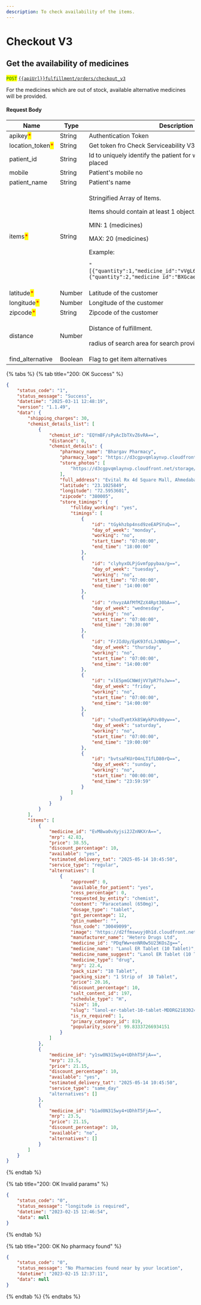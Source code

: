 ```yaml
---
description: To check availability of the items.
---
```


# Checkout V3

## Get the availability of medicines

<mark style="color:green;">`POST`</mark> [`{{apiUrl}}fulfillment/orders/checkout_v3`](https://api.evitalrx.in/v1/fulfillment/orders/checkout_v3)

For the medicines which are out of stock, available alternative medicines will be provided.

#### Request Body

| Name                                              | Type    | Description                                                                                                                                                                                                                                                                                                                                                              |
| ------------------------------------------------- | ------- | ------------------------------------------------------------------------------------------------------------------------------------------------------------------------------------------------------------------------------------------------------------------------------------------------------------------------------------------------------------------------ |
| apikey<mark style="color:red;">\*</mark>          | String  | Authentication Token                                                                                                                                                                                                                                                                                                                                                     |
| location\_token<mark style="color:red;">\*</mark> | String  | Get token fro Check Serviceability V3 API                                                                                                                                                                                                                                                                                                                                |
| patient\_id                                       | String  | Id to uniquely identify the patient for whom the order is placed                                                                                                                                                                                                                                                                                                         |
| mobile                                            | String  | Patient's mobile no                                                                                                                                                                                                                                                                                                                                                      |
| patient\_name                                     | String  | Patient's name                                                                                                                                                                                                                                                                                                                                                           |
| items<mark style="color:red;">\*</mark>           | String  | <p>Stringified Array of Items.</p><p></p><p>Items should contain at least 1 object. </p><p></p><p>MIN: 1 (medicines)</p><p>MAX: 20 (medicines)</p><p></p><p>Example:</p><pre class="language-json"><code class="lang-json">"[{\"quantity\":1,\"medicine_id\":\"vVgL6Ggy5tYhqQr1qXOAzA==\"},{\"quantity\":2,\"medicine_id\":\"BXGcaezmfzcQEdh7fZVmUg==\"}]"
</code></pre> |
| latitude<mark style="color:red;">\*</mark>        | Number  | Latitude of the customer                                                                                                                                                                                                                                                                                                                                                 |
| longitude<mark style="color:red;">\*</mark>       | Number  | Longitude of the customer                                                                                                                                                                                                                                                                                                                                                |
| zipcode<mark style="color:red;">\*</mark>         | String  | Zipcode of the customer                                                                                                                                                                                                                                                                                                                                                  |
| distance                                          | Number  | <p>Distance of fulfillment.<br><br>radius of search area for search provided item</p>                                                                                                                                                                                                                                                                                    |
| find\_alternative                                 | Boolean | Flag to get item alternatives                                                                                                                                                                                                                                                                                                                                            |



{% tabs %}
{% tab title="200: OK Success" %}
```json
{
    "status_code": "1",
    "status_message": "Success",
    "datetime": "2025-03-11 12:48:19",
    "version": "1.1.49",
    "data": {
        "shipping_charges": 30,
        "chemist_details_list": [
            {
                "chemist_id": "EQYmBF/sPyAcIbTXvZ6vRA==",
                "distance": 0,
                "chemist_details": {
                    "pharmacy_name": "Bhargav Pharmacy",
                    "pharmacy_logo": "https://d3cgpvqmlaynvp.cloudfront.net/storage/chemists/kyc/col6p1dhuv.jpg",
                    "store_photos": [
                        "https://d3cgpvqmlaynvp.cloudfront.net/storage/chemists/kyc/35kddetdv0.png"
                    ],
                    "full_address": "Evital Rx 4d Square Mall, Ahmedabad, Gujarat, India, 380005",
                    "latitude": "23.1025849",
                    "longitude": "72.5953601",
                    "zipcode": "380005",
                    "store_timings": {
                        "fullday_working": "yes",
                        "timings": [
                            {
                                "id": "tGykhzbp4nsd9zeEAPSYuQ==",
                                "day_of_week": "monday",
                                "working": "no",
                                "start_time": "07:00:00",
                                "end_time": "18:00:00"
                            },
                            {
                                "id": "clyhyxOLPjGvmfppybaa/g==",
                                "day_of_week": "tuesday",
                                "working": "no",
                                "start_time": "07:00:00",
                                "end_time": "14:00:00"
                            },
                            {
                                "id": "rhvyzAAfMfMZzX4Rpt30bA==",
                                "day_of_week": "wednesday",
                                "working": "no",
                                "start_time": "07:00:00",
                                "end_time": "20:30:00"
                            },
                            {
                                "id": "FrJIdUy/EpK93fcLJcNNbg==",
                                "day_of_week": "thursday",
                                "working": "no",
                                "start_time": "07:00:00",
                                "end_time": "14:00:00"
                            },
                            {
                                "id": "xlE5pmGCNWdjVV7pR7foJw==",
                                "day_of_week": "friday",
                                "working": "no",
                                "start_time": "07:00:00",
                                "end_time": "14:00:00"
                            },
                            {
                                "id": "shodTymtXk8SWykPUv80yw==",
                                "day_of_week": "saturday",
                                "working": "no",
                                "start_time": "07:00:00",
                                "end_time": "19:00:00"
                            },
                            {
                                "id": "bvtsaFKUrO4nLT1fLD80rQ==",
                                "day_of_week": "sunday",
                                "working": "no",
                                "start_time": "00:00:00",
                                "end_time": "23:59:59"
                            }
                        ]
                    }
                }
            }
        ],
        "items": [
            {
                "medicine_id": "EvM8wa0vXyjsi2JZnNKXrA==",
                "mrp": 42.83,
                "price": 38.55,
                "discount_percentage": 10,
                "available": "yes",
                "estimated_delivery_tat": "2025-05-14 10:45:50",
                "service_type": "regular",
                "alternatives": [
                    {
                        "approved": 0,
                        "available_for_patient": "yes",
                        "cess_percentage": 0,
                        "requested_by_entity": "chemist",
                        "content": "Paracetamol (650mg)",
                        "dosage_type": "tablet",
                        "gst_percentage": 12,
                        "gtin_number": "",
                        "hsn_code": "30049099",
                        "image": "https://d2ffmswuyj0h1d.cloudfront.net/storage/medicines/thumb/60ae1dc73132f.jpg",
                        "manufacturer_name": "Hetero Drugs Ltd",
                        "medicine_id": "PDqfWw+enNR0w5U23KOsZg==",
                        "medicine_name": "Lanol ER Tablet (10 Tablet)",
                        "medicine_name_suggest": "Lanol ER Tablet (10 Tablet)",
                        "medicine_type": "drug",
                        "mrp": 22.4,
                        "pack_size": "10 Tablet",
                        "packing_size": "1 Strip of  10 Tablet",
                        "price": 20.16,
                        "discount_percentage": 10,
                        "salt_content_id": 197,
                        "schedule_type": "H",
                        "size": 10,
                        "slug": "lanol-er-tablet-10-tablet-MDDRG2183024649",
                        "is_rx_required": 1,
                        "primary_category_id": 819,
                        "popularity_score": 99.83337266934151
                    }
                ]
            },
            {
                "medicine_id": "y1sw0N315wy4+UDhhT5FjA==",
                "mrp": 23.5,
                "price": 21.15,
                "discount_percentage": 10,
                "available": "yes",
                "estimated_delivery_tat": "2025-05-14 10:45:50",
                "service_type": "same_day"
                "alternatives": []
            },
            {
                "medicine_id": "b1ad0N315wy4+UDhhT5FjA==",
                "mrp": 23.5,
                "price": 21.15,
                "discount_percentage": 10,
                "available": "no",
                "alternatives": []
            }
        ]
    }
}
```
{% endtab %}

{% tab title="200: OK Invalid params" %}
```json
{
    "status_code": "0",
    "status_message": "longitude is required",
    "datetime": "2023-02-15 12:46:54",
    "data": null
}
```
{% endtab %}

{% tab title="200: OK No pharmacy found" %}
```json
{
    "status_code": "0",
    "status_message": "No Pharmacies found near by your location",
    "datetime": "2023-02-15 12:37:11",
    "data": null
}
```
{% endtab %}
{% endtabs %}
